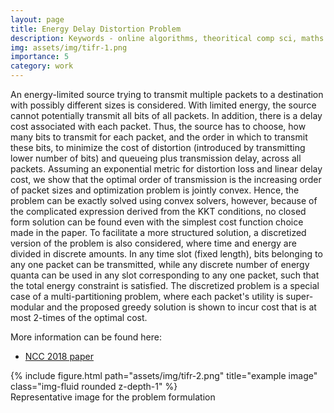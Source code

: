 ```yaml
---
layout: page
title: Energy Delay Distortion Problem
description: Keywords - online algorithms, theoritical comp sci, maths
img: assets/img/tifr-1.png
importance: 5
category: work
---
```

An energy-limited source trying to transmit multiple packets to a destination with possibly different sizes is considered. With limited energy, the source cannot potentially transmit all bits of all packets. In addition, there is a delay cost associated with each packet. Thus, the source has to choose, how many bits to transmit for each packet, and the order in which to transmit these bits, to minimize the cost of distortion (introduced by transmitting lower number of bits) and queueing plus transmission delay, across all packets. Assuming an exponential metric for distortion loss and linear delay cost, we show that the optimal order of transmission is the increasing order of packet sizes and optimization problem is jointly convex. Hence, the problem can be exactly solved using convex solvers, however, because of the complicated expression derived from the KKT conditions, no closed form solution can be found even with the simplest cost function choice made in the paper. To facilitate a more structured solution, a discretized version of the problem is also considered, where time and energy are divided in discrete amounts. In any time slot (fixed length), bits belonging to any one packet can be transmitted, while any discrete number of energy quanta can be used in any slot corresponding to any one packet, such that the total energy constraint is satisfied. The discretized problem is a special case of a multi-partitioning problem, where each packet's utility is super-modular and the proposed greedy solution is shown to incur cost that is at most 2-times of the optimal cost.

More information  can be found here:
<ul>
  <li><a href="https://ieeexplore.ieee.org/document/8600172"> NCC 2018 paper</a></li>
</ul>
<div class="row">
    <div class="col-sm mt-3 mt-md-0">
        {% include figure.html path="assets/img/tifr-2.png" title="example image" class="img-fluid rounded z-depth-1" %}
    </div>
</div>
<div class="caption">
    Representative image for the problem formulation
</div>
